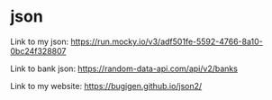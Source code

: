 # json
Link to my json: https://run.mocky.io/v3/adf501fe-5592-4766-8a10-0bc24f328807

Link to bank json: https://random-data-api.com/api/v2/banks

Link to my website: https://bugigen.github.io/json2/